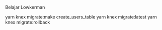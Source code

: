 Belajar Lowkerman

yarn knex migrate:make create_users_table
yarn knex migrate:latest
yarn knex migrate:rollback
